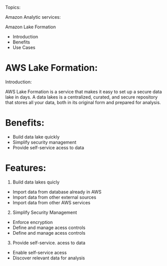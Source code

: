 Topics:

Amazon Analytic services:

Amazon Lake Formation

- Introduction
- Benefits
- Use Cases

# AWS Lake Formation:

Introduction:

AWS Lake Formation is a service that makes it easy to set up a secure
data lake in days. A data lakes is a centralized, curated, and secure 
repository that stores all your data, both in its original form and 
prepared for analysis.

# Benefits:

- Build data lake quickly
- Simplify security management
- Provide self-service acess to data

# Features:

1) Build data lakes quicly

  - Import data from database already in AWS
  - Import data from other external sources
  - Import data from other AWS services

2) Simplify Security Management

  - Enforce encryption
  - Define and manage acess controls
  - Define and manage acess controls

3) Provide self-service. acess to data

  - Enable self-service acess
  - Discover relevant data for analysis

